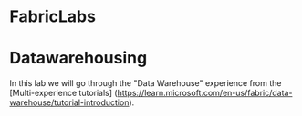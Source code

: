 # FabricLabs

# Datawarehousing

In this lab we will go through the "Data Warehouse" experience from the [Multi-experience tutorials] (https://learn.microsoft.com/en-us/fabric/data-warehouse/tutorial-introduction).